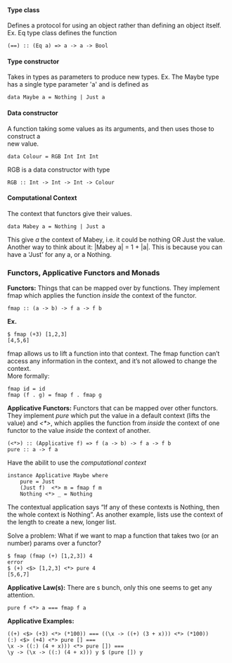 #### Type class
Defines a protocol for using an object rather than defining an object itself.  
Ex. Eq type class defines the function

    (==) :: (Eq a) => a -> a -> Bool

#### Type constructor
Takes in types as parameters to produce new types.
Ex. The Maybe type has a single type parameter 'a' and is defined as

    data Maybe a = Nothing | Just a

#### Data constructor
A function taking some values as its arguments, and then uses those to construct a  
new value.

    data Colour = RGB Int Int Int

RGB is a data constructor with type

    RGB :: Int -> Int -> Int -> Colour


#### Computational Context
The context that functors give their values.

    data Mabey a = Nothing | Just a

This give *a* the context of Mabey, i.e. it could be nothing OR Just the value.  
Another way to think about it: |Mabey a| = 1 + |a|. This is because you can have a 'Just'
for any a, or a Nothing.

### Functors, Applicative Functors and Monads
__Functors:__ Things that can be mapped over by functions. They implement fmap which applies
the function *inside* the context of the functor.  

    fmap :: (a -> b) -> f a -> f b

__Ex.__  

    $ fmap (+3) [1,2,3]  
    [4,5,6]

fmap allows us to lift a function into that context. The fmap function can’t access
any information in the context, and it’s not allowed to change the context.  
More formally:

    fmap id = id
    fmap (f . g) = fmap f . fmap g

__Applicative Functors:__ Functors that can be mapped over other functors. They implement
*pure* which put the value in a default context (lifts the value) and *<\*>*, which applies
the function from *inside* the context of one functor to the value *inside* the context of
another.

    (<*>) :: (Applicative f) => f (a -> b) -> f a -> f b
    pure :: a -> f a

Have the abilit to use the *computational context*

    instance Applicative Maybe where
        pure = Just
        (Just f)  <*> m = fmap f m
        Nothing <*> _ = Nothing

The contextual application says “If any of these contexts is Nothing, then the whole
context is Nothing”. As another example, lists use the context of the length to create a
new, longer list.

Solve a problem: What if we want to map a function that takes two (or an number) params over
a functor?

    $ fmap (fmap (+) [1,2,3]) 4
    error
    $ (+) <$> [1,2,3] <*> pure 4
    [5,6,7]

__Applicative Law(s):__ There are s bunch, only this one seems to get any attention.

    pure f <*> a === fmap f a

__Applicative Examples:__

    ((+) <$> (+3) <*> (*100)) === ((\x -> ((+) (3 + x))) <*> (*100))
    (:) <$> (+4) <*> pure [] ===
    \x -> ((:) (4 + x))) <*> pure []) ===
    \y -> (\x -> ((:) (4 + x))) y $ (pure []) y
